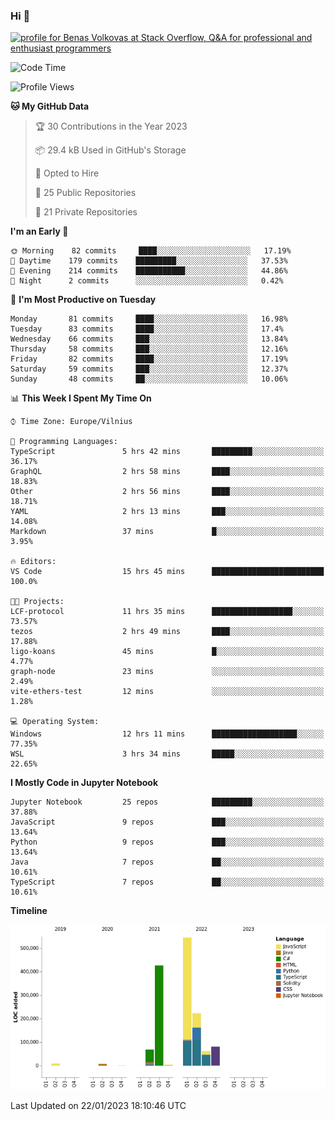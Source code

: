 ### Hi 👋
<a href="https://stackoverflow.com/users/14954249/benas-volkovas"><img src="https://stackoverflow.com/users/flair/14954249.png?theme=dark" width="208" height="58" alt="profile for Benas Volkovas at Stack Overflow, Q&amp;A for professional and enthusiast programmers" title="profile for Benas Volkovas at Stack Overflow, Q&amp;A for professional and enthusiast programmers"></a>

<!--START_SECTION:waka-->
![Code Time](http://img.shields.io/badge/Code%20Time-1%2C223%20hrs%209%20mins-blue)

![Profile Views](http://img.shields.io/badge/Profile%20Views-0-blue)

**🐱 My GitHub Data** 

> 🏆 30 Contributions in the Year 2023
 > 
> 📦 29.4 kB Used in GitHub's Storage 
 > 
> 💼 Opted to Hire
 > 
> 📜 25 Public Repositories 
 > 
> 🔑 21 Private Repositories  
 > 
**I'm an Early 🐤** 

```text
🌞 Morning    82 commits     ████░░░░░░░░░░░░░░░░░░░░░   17.19% 
🌆 Daytime    179 commits    █████████░░░░░░░░░░░░░░░░   37.53% 
🌃 Evening    214 commits    ███████████░░░░░░░░░░░░░░   44.86% 
🌙 Night      2 commits      ░░░░░░░░░░░░░░░░░░░░░░░░░   0.42%

```
📅 **I'm Most Productive on Tuesday** 

```text
Monday       81 commits     ████░░░░░░░░░░░░░░░░░░░░░   16.98% 
Tuesday      83 commits     ████░░░░░░░░░░░░░░░░░░░░░   17.4% 
Wednesday    66 commits     ███░░░░░░░░░░░░░░░░░░░░░░   13.84% 
Thursday     58 commits     ███░░░░░░░░░░░░░░░░░░░░░░   12.16% 
Friday       82 commits     ████░░░░░░░░░░░░░░░░░░░░░   17.19% 
Saturday     59 commits     ███░░░░░░░░░░░░░░░░░░░░░░   12.37% 
Sunday       48 commits     ██░░░░░░░░░░░░░░░░░░░░░░░   10.06%

```


📊 **This Week I Spent My Time On** 

```text
⌚︎ Time Zone: Europe/Vilnius

💬 Programming Languages: 
TypeScript               5 hrs 42 mins       █████████░░░░░░░░░░░░░░░░   36.17% 
GraphQL                  2 hrs 58 mins       ████░░░░░░░░░░░░░░░░░░░░░   18.83% 
Other                    2 hrs 56 mins       ████░░░░░░░░░░░░░░░░░░░░░   18.71% 
YAML                     2 hrs 13 mins       ███░░░░░░░░░░░░░░░░░░░░░░   14.08% 
Markdown                 37 mins             █░░░░░░░░░░░░░░░░░░░░░░░░   3.95%

🔥 Editors: 
VS Code                  15 hrs 45 mins      █████████████████████████   100.0%

🐱‍💻 Projects: 
LCF-protocol             11 hrs 35 mins      ██████████████████░░░░░░░   73.57% 
tezos                    2 hrs 49 mins       ████░░░░░░░░░░░░░░░░░░░░░   17.88% 
ligo-koans               45 mins             █░░░░░░░░░░░░░░░░░░░░░░░░   4.77% 
graph-node               23 mins             ░░░░░░░░░░░░░░░░░░░░░░░░░   2.49% 
vite-ethers-test         12 mins             ░░░░░░░░░░░░░░░░░░░░░░░░░   1.28%

💻 Operating System: 
Windows                  12 hrs 11 mins      ███████████████████░░░░░░   77.35% 
WSL                      3 hrs 34 mins       █████░░░░░░░░░░░░░░░░░░░░   22.65%

```

**I Mostly Code in Jupyter Notebook** 

```text
Jupyter Notebook         25 repos            █████████░░░░░░░░░░░░░░░░   37.88% 
JavaScript               9 repos             ███░░░░░░░░░░░░░░░░░░░░░░   13.64% 
Python                   9 repos             ███░░░░░░░░░░░░░░░░░░░░░░   13.64% 
Java                     7 repos             ██░░░░░░░░░░░░░░░░░░░░░░░   10.61% 
TypeScript               7 repos             ██░░░░░░░░░░░░░░░░░░░░░░░   10.61%

```


**Timeline**

![Chart not found](https://raw.githubusercontent.com/BenasVolkovas/BenasVolkovas/main/charts/bar_graph.png) 


 Last Updated on 22/01/2023 18:10:46 UTC
<!--END_SECTION:waka-->
